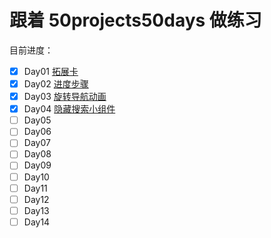 # 跟着 50projects50days 做练习

目前进度：

- [x] Day01 [拓展卡](https://github.com/xinxin1228/50day/tree/main/01_expanding-cards)
- [x] Day02 [进度步骤](https://github.com/xinxin1228/50day/tree/main/02_progress-steps)
- [x] Day03 [旋转导航动画](https://github.com/xinxin1228/50day/tree/main/03_rotating-nav-animation)
- [x] Day04 [隐藏搜索小组件](https://github.com/xinxin1228/50day/tree/main/04_hidden-search)
- [ ] Day05
- [ ] Day06
- [ ] Day07
- [ ] Day08
- [ ] Day09
- [ ] Day10
- [ ] Day11
- [ ] Day12
- [ ] Day13
- [ ] Day14
